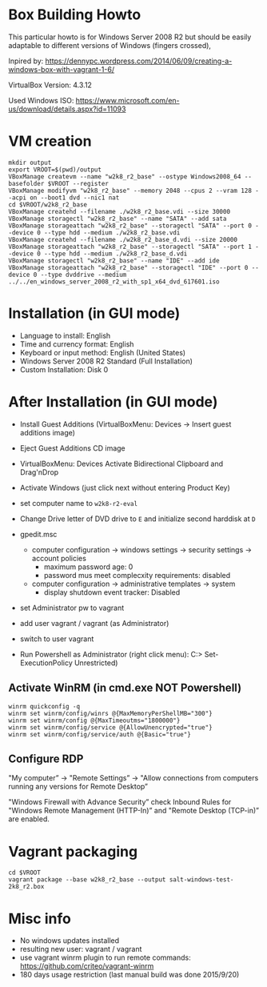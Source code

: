 # Box Building Howto

This particular howto is for Windows Server 2008 R2 but should be easily adaptable to different versions of Windows (fingers crossed),

Inpired by: https://dennypc.wordpress.com/2014/06/09/creating-a-windows-box-with-vagrant-1-6/

VirtualBox Version: 4.3.12

Used Windows ISO: https://www.microsoft.com/en-us/download/details.aspx?id=11093

# VM creation

    mkdir output
    export VROOT=$(pwd)/output
    VBoxManage createvm --name "w2k8_r2_base" --ostype Windows2008_64 --basefolder $VROOT --register
    VBoxManage modifyvm "w2k8_r2_base" --memory 2048 --cpus 2 --vram 128 --acpi on --boot1 dvd --nic1 nat
    cd $VROOT/w2k8_r2_base
    VBoxManage createhd --filename ./w2k8_r2_base.vdi --size 30000
    VBoxManage storagectl "w2k8_r2_base" --name "SATA" --add sata
    VBoxManage storageattach "w2k8_r2_base" --storagectl "SATA" --port 0 --device 0 --type hdd --medium ./w2k8_r2_base.vdi
    VBoxManage createhd --filename ./w2k8_r2_base_d.vdi --size 20000
    VBoxManage storageattach "w2k8_r2_base" --storagectl "SATA" --port 1 --device 0 --type hdd --medium ./w2k8_r2_base_d.vdi
    VBoxManage storagectl "w2k8_r2_base" --name "IDE" --add ide
    VBoxManage storageattach "w2k8_r2_base" --storagectl "IDE" --port 0 --device 0 --type dvddrive --medium ../../en_windows_server_2008_r2_with_sp1_x64_dvd_617601.iso

# Installation (in GUI mode)

* Language to install: English
* Time and currency format: English
* Keyboard or input method: English (United States)
* Windows Server 2008 R2 Standard (Full Installation)
* Custom Installation: Disk 0

# After Installation (in GUI mode)

* Install Guest Additions (VirtualBoxMenu: Devices -> Insert guest additions image)
* Eject Guest Additions CD image
* VirtualBoxMenu: Devices Activate Bidirectional Clipboard and Drag'nDrop
* Activate Windows (just click next without entering Product Key)
* set computer name to `w2k8-r2-eval`
* Change Drive letter of DVD drive to `E` and initialize second harddisk at `D`
* gpedit.msc
    * computer configuration -> windows settings -> security settings -> account policies
        * maximum password age: 0
        * password mus meet complecxity requirements: disabled
    * computer configuration -> administrative templates -> system
        * display shutdown event tracker: Disabled

* set Administrator pw to vagrant
* add user vagrant / vagrant (as Administrator)
* switch to user vagrant
* Run Powershell as Administrator (right click menu): C:\> Set-ExecutionPolicy Unrestricted)

## Activate WinRM (in cmd.exe NOT Powershell)

    winrm quickconfig -q
    winrm set winrm/config/winrs @{MaxMemoryPerShellMB="300"}
    winrm set winrm/config @{MaxTimeoutms="1800000"}
    winrm set winrm/config/service @{AllowUnencrypted="true"}
    winrm set winrm/config/service/auth @{Basic="true"}

## Configure RDP
    
"My computer” -> "Remote Settings” -> "Allow connections from computers running any versions for Remote Desktop”
    
"Windows Firewall with Advance Security” check Inbound Rules for "Windows Remote Management (HTTP-In)” and "Remote Desktop (TCP-in)” are enabled.


# Vagrant packaging

    cd $VROOT
    vagrant package --base w2k8_r2_base --output salt-windows-test-2k8_r2.box

# Misc info

* No windows updates installed
* resulting new user: vagrant / vagrant
* use vagrant winrm plugin to run remote commands: https://github.com/criteo/vagrant-winrm
* 180 days usage restriction (last manual build was done 2015/9/20)
